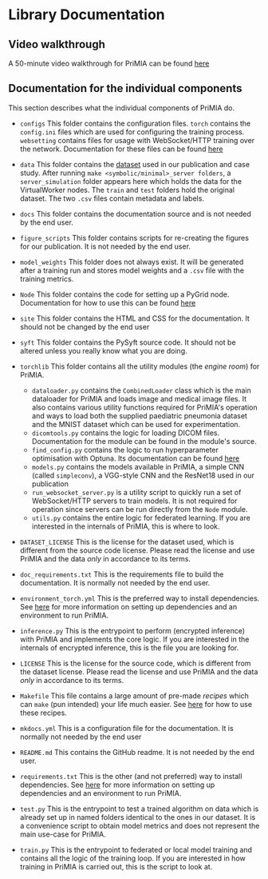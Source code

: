 # Library Documentation

## Video walkthrough
A 50-minute video walkthrough for PriMIA can be found [here](https://youtu.be/LRF2l21n6F0)

## Documentation for the individual components
This section describes what the individual components of PriMIA do.

- `configs`
This folder contains the configuration files. `torch` contains the `config.ini` files which are used for configuring the training process. `websetting` contains files for usage with WebSocket/HTTP training over the network. Documentation for these files can be found [here](ConfigDocs.md)

- `data`
This folder contains the [dataset](Dataset_Description.md) used in our publication and case study. After running `make <symbolic/minimal>_server folders`, a `server_simulation` folder appears here which holds the data for the VirtualWorker nodes. The `train` and `test` folders hold the original dataset. The two `.csv` files contain metadata and labels.

- `docs`
This folder contains the documentation source and is not needed by the end user.

- `figure_scripts`
This folder contains scripts for re-creating the figures for our publication. It is not needed by the end user.

- `model_weights`
This folder does not always exist. It will be generated after a training run and stores model weights and a `.csv` file with the training metrics.

- `Node`
This folder contains the code for setting up a PyGrid node. Documentation for how to use this can be found [here](HowTo.md)

- `site`
This folder contains the HTML and CSS for the documentation. It should not be changed by the end user

- `syft`
This folder contains the PySyft source code. It should not be altered unless you really know what you are doing.

- `torchlib`
This folder contains all the utility modules (the _engine room_) for PriMIA. 
    - `dataloader.py` contains the `CombinedLoader` class which is the main dataloader for PriMIA and loads image and medical image files. It also contains various utility functions required for PriMIA's operation and ways to load both the supplied paediatric pneumonia dataset and the MNIST dataset which can be used for experimentation.
    - `dicomtools.py` contains the logic for loading DICOM files. Documentation for the module can be found in the module's source.
    - `find_config.py` contains the logic to run hyperparameter optimisation with Optuna. Its documentation can be found [here](HowTo.md)
    - `models.py` contains the models available in PriMIA, a simple CNN (called `simpleconv`), a VGG-style CNN and the ResNet18 used in our publication
    - `run_websocket_server.py` is a utility script to quickly run a set of WebSocket/HTTP servers to train models. It is not required for operation since servers can be run directly from the `Node` module.
    - `utils.py` contains the entire logic for federated learning. If you are interested in the internals of PriMIA, this is where to look.

- `DATASET_LICENSE`
This is the license for the dataset used, which is different from the source code license. Please read the license and use PriMIA and the data _only_ in accordance to its terms.

- `doc_requirements.txt`
This is the requirements file to build the documentation. It is normally not needed by the end user.

- `environment_torch.yml`
This is the preferred way to install dependencies. See [here](HowTo.md) for more information on setting up dependencies and an environment to run PriMIA.

- `inference.py`
This is the entrypoint to perform (encrypted inference) with PriMIA and implements the core logic. If you are interested in the internals of encrypted inference, this is the file you are looking for.

- `LICENSE`
This is the license for the source code, which is different from the dataset license. Please read the license and use PriMIA and the data _only_ in accordance to its terms.

- `Makefile`
This file contains a large amount of pre-made _recipes_ which can `make` (pun intended) your life much easier. See [here](HowTo.md) for how to use these recipes.

- `mkdocs.yml`
This is a configuration file for the documentation. It is normally not needed by the end user

- `README.md`
This contains the GitHub readme. It is not needed by the end user.

- `requirements.txt`
This is the other (and not preferred) way to install dependencies. See [here](HowTo.md) for more information on setting up dependencies and an environment to run PriMIA.

- `test.py`
This is the entrypoint to test a trained algorithm on data which is already set up in named folders identical to the ones in our dataset. It is a convenience script to obtain model metrics and does not represent the main use-case for PriMIA. 

- `train.py`
This is the entrypoint to federated or local model training and contains all the logic of the training loop. If you are interested in how training in PriMIA is carried out, this is the script to look at.